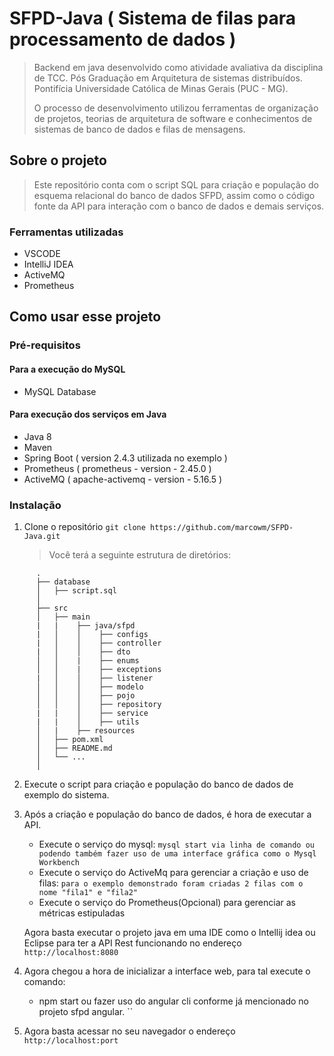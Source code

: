 # SFPD-Java ( Sistema de filas para processamento de dados )

> Backend em java desenvolvido como atividade avaliativa da disciplina de TCC.
> Pós Graduação em Arquitetura de sistemas distribuídos.
> Pontifícia Universidade Católica de Minas Gerais (PUC - MG).
> 
> O processo de desenvolvimento utilizou ferramentas de organização de projetos, teorias de arquitetura de software e conhecimentos de sistemas de banco de dados e filas de mensagens.

## Sobre o projeto
> Este repositório conta com o script SQL para criação e população do esquema relacional do banco de dados SFPD, assim como o código fonte da API para interação com o banco de dados e demais serviços.

### Ferramentas utilizadas
* VSCODE
* IntelliJ IDEA
* ActiveMQ
* Prometheus

## Como usar esse projeto

### Pré-requisitos

#### Para a execução do MySQL
* MySQL Database

#### Para execução dos serviços em Java

* Java 8
* Maven
* Spring Boot ( version 2.4.3 utilizada no exemplo )
* Prometheus ( prometheus - version - 2.45.0 )
* ActiveMQ ( apache-activemq - version - 5.16.5 )

### Instalação

1. Clone o repositório
	`git clone https://github.com/marcowm/SFPD-Java.git`

	> Você terá a seguinte estrutura de diretórios:

```
      .
      ├── database
      │   ├── script.sql
      │
      ├── src
      │   ├── main
      |   |    ├── java/sfpd
      |   │    │    ├── configs
      |   │    │    ├── controller
      |   │    │    ├── dto
      │   │    |    ├── enums
      │   │    |    ├── exceptions
      |   │    │    ├── listener
      │   │    │    ├── modelo
      │   │    │    ├── pojo
      │   │    │    ├── repository
      |   |    │    ├── service
      |   |    │    ├── utils
      │   |    ├── resources
      │   ├── pom.xml
      │   ├── README.md
      │   └── ...
      │
```


2. Execute o script para criação e população do banco de dados de exemplo do sistema.

3. Após a criação e população do banco de dados, é hora de executar a API.
	* Execute o serviço do mysql:
		`mysql start via linha de comando ou podendo também fazer uso de uma interface gráfica como o Mysql Workbench`
	* Execute o serviço do ActiveMq para gerenciar a criação e uso de filas:
		`para o exemplo demonstrado foram criadas 2 filas com o nome "fila1" e "fila2" `
	* Execute o serviço do Prometheus(Opcional) para gerenciar as métricas estipuladas

	Agora basta executar o projeto java em uma IDE como o Intellij idea ou Eclipse para ter a API Rest funcionando no endereço `http://localhost:8080`

4. Agora chegou a hora de inicializar a interface web, para tal execute o comando: 
	* npm start ou fazer uso do angular cli conforme já mencionado no projeto sfpd angular.
		``
5. Agora basta acessar no seu navegador o endereço `http://localhost:port`
   
